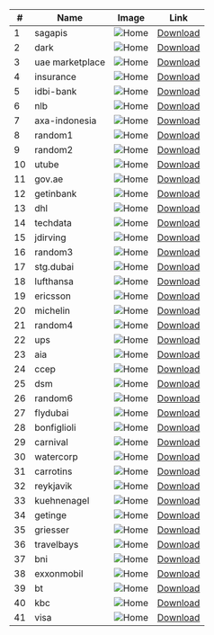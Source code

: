 | # | Name | Image      | Link |
|---| ---- | ---------  | ---- |
| 1 | sagapis | ![Home](sagapis/home.png) | [Download](https://github.com/SoftwareAG/webmethods-developer-portal/raw/main/samples/themes/sagapis/theme.zip) |
| 2 | dark | ![Home](dark/home.png) | [Download](https://github.com/SoftwareAG/webmethods-developer-portal/raw/main/samples/themes/dark/theme.zip) |
| 3 | uae marketplace | ![Home](uae-marketplace/home.JPG) | [Download](https://github.com/SoftwareAG/webmethods-developer-portal/raw/main/samples/themes/uae-marketplace/theme.zip) |
| 4 | insurance | ![Home](insurance/home.jpg) | [Download](https://github.com/SoftwareAG/webmethods-developer-portal/raw/main/samples/themes/insurance/theme.zip) |
| 5 | idbi-bank | ![Home](idbi-bank/home.jpg) | [Download](https://github.com/SoftwareAG/webmethods-developer-portal/raw/main/samples/themes/idbi-bank/theme.zip) |
| 6 | nlb | ![Home](nlb/home.png) | [Download](https://github.com/SoftwareAG/webmethods-developer-portal/raw/main/samples/themes/nlb/theme.zip) |
| 7 | axa-indonesia | ![Home](axa-indonesia/home.jpg) | [Download](https://github.com/SoftwareAG/webmethods-developer-portal/raw/main/samples/themes/axa-indonesia/theme.zip) |
| 8 | random1 | ![Home](random1/home.jpg) | [Download](https://github.com/SoftwareAG/webmethods-developer-portal/raw/main/samples/themes/random1/theme.zip) |
| 9 | random2 | ![Home](random2/home.png) | [Download](https://github.com/SoftwareAG/webmethods-developer-portal/raw/main/samples/themes/random2/theme.zip) |
| 10 | utube | ![Home](utube/home.jpg) | [Download](https://github.com/SoftwareAG/webmethods-developer-portal/raw/main/samples/themes/utube/theme.zip) |
| 11 | gov.ae | ![Home](gov.ae/home.png) | [Download](https://github.com/SoftwareAG/webmethods-developer-portal/raw/main/samples/themes/gov.ae/theme.zip) |
| 12 | getinbank | ![Home](getinbank/home.jpg) | [Download](https://github.com/SoftwareAG/webmethods-developer-portal/raw/main/samples/themes/getinbank/theme.zip) |
| 13 | dhl | ![Home](dhl/home.jpg) | [Download](https://github.com/SoftwareAG/webmethods-developer-portal/raw/main/samples/themes/dhl/theme.zip) |
| 14 | techdata | ![Home](techdata/home.jpg) | [Download](https://github.com/SoftwareAG/webmethods-developer-portal/raw/main/samples/themes/techdata/theme.zip) |
| 15 | jdirving | ![Home](jdirving/home.jpg) | [Download](https://github.com/SoftwareAG/webmethods-developer-portal/raw/main/samples/themes/jdirving/theme.zip) |
| 16 | random3 | ![Home](random3/home.jpg) | [Download](https://github.com/SoftwareAG/webmethods-developer-portal/raw/main/samples/themes/random3/theme.zip) |
| 17 | stg.dubai | ![Home](stg.dubai/home.jpg) | [Download](https://github.com/SoftwareAG/webmethods-developer-portal/raw/main/samples/themes/stg.dubai/theme.zip) |
| 18 | lufthansa | ![Home](lufthansa/home.jpg) | [Download](https://github.com/SoftwareAG/webmethods-developer-portal/raw/main/samples/themes/lufthansa/theme.zip) |
| 19 | ericsson | ![Home](ericsson/home.jpg) | [Download](https://github.com/SoftwareAG/webmethods-developer-portal/raw/main/samples/themes/ericsson/theme.zip) |
| 20 | michelin | ![Home](michelin/home.jpg) | [Download](https://github.com/SoftwareAG/webmethods-developer-portal/raw/main/samples/themes/michelin/theme.zip) |
| 21 | random4 | ![Home](random4/home.jpg) | [Download](https://github.com/SoftwareAG/webmethods-developer-portal/raw/main/samples/themes/random4/theme.zip) |
| 22 | ups | ![Home](ups/home.jpg) | [Download](https://github.com/SoftwareAG/webmethods-developer-portal/raw/main/samples/themes/ups/theme.zip) |
| 23 | aia | ![Home](aia/home.jpg) | [Download](https://github.com/SoftwareAG/webmethods-developer-portal/raw/main/samples/themes/aia/theme.zip) |
| 24 | ccep | ![Home](ccep/home.jpg) | [Download](https://github.com/SoftwareAG/webmethods-developer-portal/raw/main/samples/themes/ccep/theme.zip) |
| 25 | dsm | ![Home](dsm/home.jpg) | [Download](https://github.com/SoftwareAG/webmethods-developer-portal/raw/main/samples/themes/dsm/theme.zip) |
| 26 | random6 | ![Home](random6/home.jpg) | [Download](https://github.com/SoftwareAG/webmethods-developer-portal/raw/main/samples/themes/random6/theme.zip) |
| 27 | flydubai | ![Home](flydubai/home.jpg) | [Download](https://github.com/SoftwareAG/webmethods-developer-portal/raw/main/samples/themes/flydubai/theme.zip) |
| 28 | bonfiglioli | ![Home](bonfiglioli/home.png) | [Download](https://github.com/SoftwareAG/webmethods-developer-portal/raw/main/samples/themes/bonfiglioli/theme.zip) |
| 29 | carnival | ![Home](carnival/home.png) | [Download](https://github.com/SoftwareAG/webmethods-developer-portal/raw/main/samples/themes/carnival/theme.zip) |
| 30 | watercorp | ![Home](watercorp/home.png) | [Download](https://github.com/SoftwareAG/webmethods-developer-portal/raw/main/samples/themes/watercorp/theme.zip) |
| 31 | carrotins | ![Home](carrotins/home.png) | [Download](https://github.com/SoftwareAG/webmethods-developer-portal/raw/main/samples/themes/carrotins/theme.zip) |
| 32 | reykjavik | ![Home](reykjavik/home.jpg) | [Download](https://github.com/SoftwareAG/webmethods-developer-portal/raw/main/samples/themes/reykjavik/theme.zip) |
| 33 | kuehnenagel | ![Home](kuehnenagel/home.jpg) | [Download](https://github.com/SoftwareAG/webmethods-developer-portal/raw/main/samples/themes/kuehnenagel/theme.zip) |
| 34 | getinge | ![Home](getinge/home.jpg) | [Download](https://github.com/SoftwareAG/webmethods-developer-portal/raw/main/samples/themes/getinge/theme.zip) |
| 35 | griesser | ![Home](griesser/home.jpg) | [Download](https://github.com/SoftwareAG/webmethods-developer-portal/raw/main/samples/themes/griesser/theme.zip) |
| 36 | travelbays | ![Home](travelbays/home.png) | [Download](https://github.com/SoftwareAG/webmethods-developer-portal/raw/main/samples/themes/travelbays/theme.zip) |
| 37 | bni | ![Home](bni/home.jpg) | [Download](https://github.com/SoftwareAG/webmethods-developer-portal/raw/main/samples/themes/bni/theme.zip) |
| 38 | exxonmobil | ![Home](exxonmobil/home.png) | [Download](https://github.com/SoftwareAG/webmethods-developer-portal/raw/main/samples/themes/exxonmobil/theme.zip) |
| 39 | bt | ![Home](bt/home.jpg) | [Download](https://github.com/SoftwareAG/webmethods-developer-portal/raw/main/samples/themes/bt/theme.zip) |
| 40 | kbc | ![Home](kbc/home.jpg) | [Download](https://github.com/SoftwareAG/webmethods-developer-portal/raw/main/samples/themes/kbc/theme.zip) |
| 41 | visa | ![Home](visa/home.jpg) | [Download](https://github.com/SoftwareAG/webmethods-developer-portal/raw/main/samples/themes/visa/theme.zip) |










